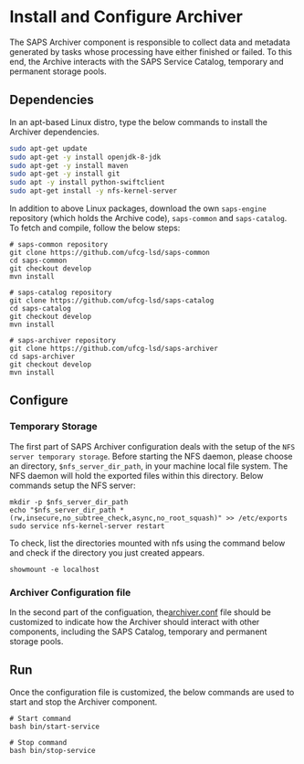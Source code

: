 # Install and Configure Archiver

The SAPS Archiver component is responsible to collect data and metadata generated by tasks whose processing have either finished or failed. To this end, the Archive interacts with the SAPS Service Catalog, temporary and permanent storage pools.

## Dependencies

In an apt-based Linux distro, type the below commands to install the Archiver dependencies.

```bash
sudo apt-get update
sudo apt-get -y install openjdk-8-jdk
sudo apt-get -y install maven
sudo apt-get -y install git
sudo apt -y install python-swiftclient
sudo apt-get install -y nfs-kernel-server
```

In addition to above Linux packages, download the own ```saps-engine``` repository (which holds the Archive code), ```saps-common``` and ```saps-catalog```. To fetch and compile, follow the below steps:

```
# saps-common repository
git clone https://github.com/ufcg-lsd/saps-common
cd saps-common
git checkout develop
mvn install

# saps-catalog repository
git clone https://github.com/ufcg-lsd/saps-catalog
cd saps-catalog
git checkout develop
mvn install

# saps-archiver repository
git clone https://github.com/ufcg-lsd/saps-archiver
cd saps-archiver
git checkout develop
mvn install
```

## Configure

### Temporary Storage

The first part of SAPS Archiver configuration deals with the setup of the ```NFS server temporary storage```. Before starting the NFS daemon, please choose an directory, ```$nfs_server_dir_path```, in your machine local file system. The NFS daemon will hold the exported files within this directory. Below commands setup the NFS server:

```
mkdir -p $nfs_server_dir_path
echo "$nfs_server_dir_path *(rw,insecure,no_subtree_check,async,no_root_squash)" >> /etc/exports
sudo service nfs-kernel-server restart
```

To check, list the directories mounted with nfs using the command below and check if the directory you just created appears.
```
showmount -e localhost
```

### Archiver Configuration file


In the second part of the configuation, the[archiver.conf](https://github.com/ufcg-lsd/saps-archiver/blob/develop/config/archiver.conf) file should be customized to indicate how the Archiver should interact with other components, including the SAPS Catalog, temporary and permanent storage pools.

## Run
Once the configuration file is customized, the below commands are used to start and stop the Archiver component.

```
# Start command
bash bin/start-service
```

```
# Stop command
bash bin/stop-service
```
